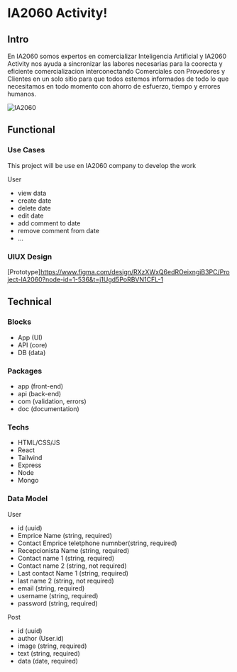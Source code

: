 # IA2060 Activity!

## Intro

En IA2060 somos expertos en comercializar Inteligencia Artificial y IA2060 Activity nos ayuda a sincronizar las labores necesarias para la coorecta y eficiente comercializacion interconectando Comerciales con Provedores y Clientes en un solo sitio para que todos estemos informados de todo lo que necesitamos en todo momento con ahorro de esfuerzo, tiempo y errores humanos.

![IA2060](https://media4.giphy.com/media/xZ4hkbjXU9666KUXuq/200.webp?cid=ecf05e472rn2285setd7s5bz9fkb2wyufnig0lpe3n67hzte&ep=v1_gifs_search&rid=200.webp&ct=g)


## Functional

### Use Cases

This project will be use en IA2060 company to develop the work

User
- view data
- create date
- delete date
- edit date
- add comment to date
- remove comment from date
- ...

### UIUX Design

[Prototype]https://www.figma.com/design/RXzXWxQ6edROeixngiB3PC/Project-IA2060?node-id=1-536&t=j1Ugd5PoRBVN1CFL-1

## Technical

### Blocks

- App (UI)
- API (core)
- DB (data)

### Packages

- app (front-end)
- api (back-end)
- com (validation, errors)
- doc (documentation)

### Techs

- HTML/CSS/JS
- React
- Tailwind
- Express
- Node
- Mongo

### Data Model

User
- id (uuid)
- Emprice Name (string, required)
- Contact Emprice teletphone numnber(string, required)
- Recepcionista Name (string, required)
- Contact name 1 (string, required)
- Contact name 2 (string, not required)
- Last contact Name 1 (string, required)
- last name 2 (string, not required)
- email (string, required)
- username (string, required)
- password (string, required)

Post
- id (uuid)
- author (User.id)
- image (string, required)
- text (string, required)
- data (date, required)

[gif]: https://media.giphy.com/media/
[def]: https://media.giphy.com/media/QihmNnEssSR36OwCUt/giphy.gif?cid=ecf05e4752xrl8yyyz6iofximhzmvxtae6ygldl087qoekus&ep=v1_gifs_related&rid=giphy.gif&ct=g
[def2]: https://media.giphy.com/media/QihmNnEssSR36OwCUt/giphy.gif?cid=ecf05e4752xrl8yyyz6iofximhzmvxtae6ygldl087qoekus&ep=v1_gifs_related&rid=giphy.gif&ct=g